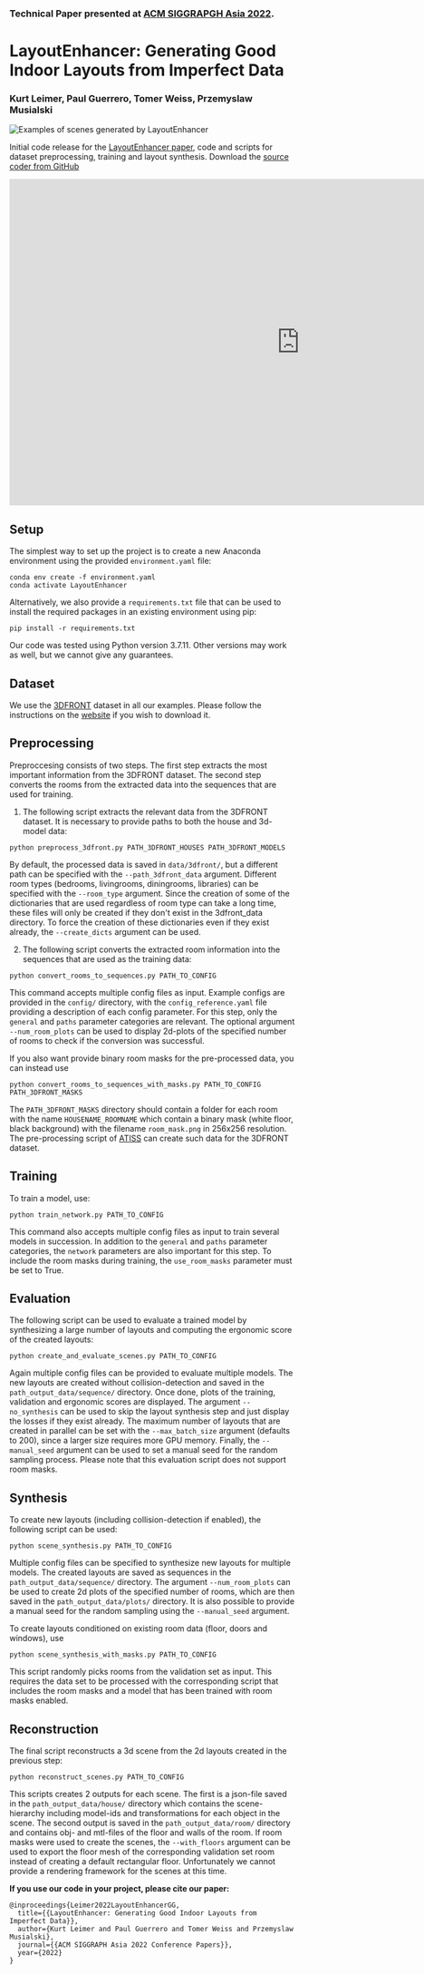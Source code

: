 ### Technical Paper presented at [ACM SIGGRAPGH Asia 2022](https://sa2022.siggraph.org/en/full-program/). 

# LayoutEnhancer: Generating Good Indoor Layouts from Imperfect Data

### Kurt Leimer, Paul Guerrero, Tomer Weiss, Przemyslaw Musialski

![Examples of scenes generated by LayoutEnhancer](img/teaser.png)


Initial code release for the [LayoutEnhancer paper](https://arxiv.org/abs/2202.00185), code and scripts for dataset preprocessing, training and layout synthesis.
Download the [source coder from GitHub](https://github.com/kleimertu/humancentriclayouts)

<iframe width="1024" height="576" src="https://www.youtube.com/embed/u0Yfi5Rh7N4" title="LayoutEnhancer: Generating Good Indoor Layouts from Imperfect Data" frameborder="0" allow="accelerometer; autoplay; clipboard-write; encrypted-media; gyroscope; picture-in-picture" allowfullscreen></iframe>

## Setup
The simplest way to set up the project is to create a new Anaconda environment using the provided `environment.yaml` file:
```
conda env create -f environment.yaml
conda activate LayoutEnhancer
```
Alternatively, we also provide a `requirements.txt` file that can be used to install the required packages in an existing environment using pip:
```
pip install -r requirements.txt
```
Our code was tested using Python version 3.7.11. Other versions may work as well, but we cannot give any guarantees.

## Dataset
We use the [3DFRONT](https://tianchi.aliyun.com/specials/promotion/alibaba-3d-scene-dataset) dataset in all our examples. Please follow the instructions on the [website](https://tianchi.aliyun.com/specials/promotion/alibaba-3d-scene-dataset) if you wish to download it.

## Preprocessing
Preproccesing consists of two steps. The first step extracts the most important information from the 3DFRONT dataset. The second step converts the rooms from the extracted data into the sequences that are used for training.

1. The following script extracts the relevant data from the 3DFRONT dataset. It is necessary to provide paths to both the house and 3d-model data:
```
python preprocess_3dfront.py PATH_3DFRONT_HOUSES PATH_3DFRONT_MODELS
```
By default, the processed data is saved in `data/3dfront/`, but a different path can be specified with the `--path_3dfront_data` argument. Different room types (bedrooms, livingrooms, diningrooms, libraries) can be specified with the `--room_type` argument. Since the creation of some of the dictionaries that are used regardless of room type can take a long time, these files will only be created if they don't exist in the 3dfront_data directory. To force the creation of these dictionaries even if they exist already, the `--create_dicts` argument can be used.

2. The following script converts the extracted room information into the sequences that are used as the training data:
```
python convert_rooms_to_sequences.py PATH_TO_CONFIG
```
This command accepts multiple config files as input. Example configs are provided in the `config/` directory, with the `config_reference.yaml` file providing a description of each config parameter. For this step, only the `general` and `paths` parameter categories are relevant. The optional argument `--num_room_plots` can be used to display 2d-plots of the specified number of rooms to check if the conversion was successful.

If you also want provide binary room masks for the pre-processed data, you can instead use
```
python convert_rooms_to_sequences_with_masks.py PATH_TO_CONFIG PATH_3DFRONT_MASKS
```
The `PATH_3DFRONT_MASKS` directory should contain a folder for each room with the name `HOUSENAME_ROOMNAME` which contain a binary mask (white floor, black background) with the filename `room_mask.png` in 256x256 resolution. The pre-processing script of [ATISS](https://github.com/nv-tlabs/atiss) can create such data for the 3DFRONT dataset.

## Training
To train a model, use:
```
python train_network.py PATH_TO_CONFIG
```
This command also accepts multiple config files as input to train several models in succession. In addition to the `general` and `paths` parameter categories, the `network` parameters are also important for this step. To include the room masks during training, the `use_room_masks` parameter must be set to True.

## Evaluation
The following script can be used to evaluate a trained model by synthesizing a large number of layouts and computing the ergonomic score of the created layouts:
```
python create_and_evaluate_scenes.py PATH_TO_CONFIG
```
Again multiple config files can be provided to evaluate multiple models. The new layouts are created without collision-detection and saved in the `path_output_data/sequence/` directory. Once done, plots of the training, validation and ergonomic scores are displayed. The argument `--no_synthesis` can be used to skip the layout synthesis step and just display the losses if they exist already. The maximum number of layouts that are created in parallel can be set with the `--max_batch_size` argument (defaults to 200), since a larger size requires more GPU memory. Finally, the `--manual_seed` argument can be used to set a manual seed for the random sampling process. Please note that this evaluation script does not support room masks.

## Synthesis
To create new layouts (including collision-detection if enabled), the following script can be used:
```
python scene_synthesis.py PATH_TO_CONFIG
```
Multiple config files can be specified to synthesize new layouts for multiple models. The created layouts are saved as sequences in the `path_output_data/sequence/` directory. The argument `--num_room_plots` can be used to create 2d plots of the specified number of rooms, which are then saved in the `path_output_data/plots/` directory. It is also possible to provide a manual seed for the random sampling using the `--manual_seed` argument.

To create layouts conditioned on existing room data (floor, doors and windows), use
```
python scene_synthesis_with_masks.py PATH_TO_CONFIG
```
This script randomly picks rooms from the validation set as input. This requires the data set to be processed with the corresponding script that includes the room masks and a model that has been trained with room masks enabled.

## Reconstruction
The final script reconstructs a 3d scene from the 2d layouts created in the previous step:
```
python reconstruct_scenes.py PATH_TO_CONFIG
```
This scripts creates 2 outputs for each scene. The first is a json-file saved in the `path_output_data/house/` directory which contains the scene-hierarchy including model-ids and transformations for each object in the scene. The second output is saved in the `path_output_data/room/` directory and contains obj- and mtl-files of the floor and walls of the room. If room masks were used to create the scenes, the `--with_floors` argument can be used to export the floor mesh of the corresponding validation set room instead of creating a default rectangular floor. Unfortunately we cannot provide a rendering framework for the scenes at this time. 

**If you use our code in your project, please cite our paper:**

```
@inproceedings{Leimer2022LayoutEnhancerGG,
  title={{LayoutEnhancer: Generating Good Indoor Layouts from Imperfect Data}},
  author={Kurt Leimer and Paul Guerrero and Tomer Weiss and Przemyslaw Musialski},
  journal={{ACM SIGGRAPH Asia 2022 Conference Papers}},
  year={2022}
}
```
